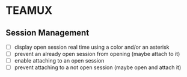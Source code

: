 # TEAMUX

## Session Management

- [ ] display open session real time using a color and/or an asterisk
- [ ] prevent an already open session from opening (maybe attach to it)
- [ ] enable attaching to an open session
- [ ] prevent attaching to a not open session (maybe open and attach it)
